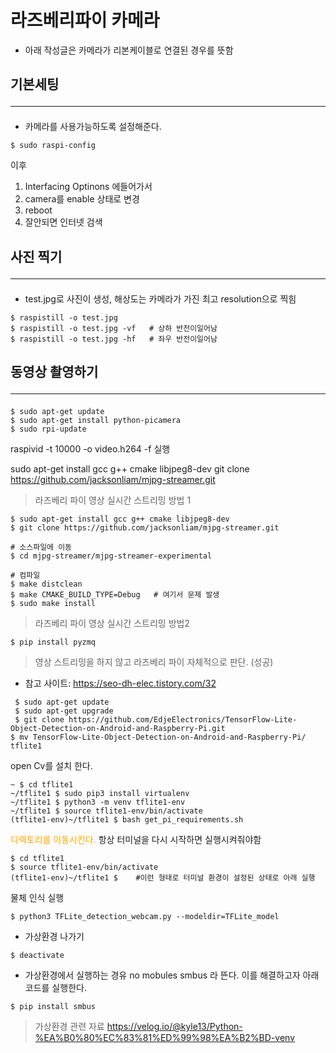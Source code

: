 # 라즈베리파이 카메라

- 아래 작성글은 카메라가 리본케이블로 연결된 경우를 뜻함

## 기본세팅 <hr>

- 카메라를 사용가능하도록 설정해준다.
```
$ sudo raspi-config 
```
이후
1. Interfacing Optinons 에들어가서 
2. camera를 enable 상태로 변경
3. reboot
4. 잘안되면 인터넷 검색

## 사진 찍기<hr>

- test.jpg로 사진이 생성, 해상도는 카메라가 가진 최고 resolution으로 찍힘
```
$ raspistill -o test.jpg 
$ raspistill -o test.jpg -vf   # 상하 반전이일어남
$ raspistill -o test.jpg -hf   # 좌우 반전이일어남
```
## 동영상 촬영하기<hr>
```
$ sudo apt-get update
$ sudo apt-get install python-picamera
$ sudo rpi-update
``` 

raspivid -t 10000 -o video.h264 -f  실행

 sudo apt-get install gcc g++ cmake libjpeg8-dev
 git clone https://github.com/jacksonliam/mjpg-streamer.git

 > 라즈베리 파이 영상 실시간 스트리밍 방법 1
 ```
$ sudo apt-get install gcc g++ cmake libjpeg8-dev
$ git clone https://github.com/jacksonliam/mjpg-streamer.git

# 소스파일에 이동
$ cd mjpg-streamer/mjpg-streamer-experimental

# 컴파일
$ make distclean
$ make CMAKE_BUILD_TYPE=Debug   # 여기서 문제 발생
$ sudo make install
```

> 라즈베리 파이 영상 실시간 스트리밍 방법2

```
$ pip install pyzmq
```

> 영상 스트리밍을 하지 않고 라즈베리 파이 자체적으로 판단. (성공)
- 참고 사이트: https://seo-dh-elec.tistory.com/32

```
 $ sudo apt-get update
 $ sudo apt-get upgrade
 $ git clone https://github.com/EdjeElectronics/TensorFlow-Lite-Object-Detection-on-Android-and-Raspberry-Pi.git
$ mv TensorFlow-Lite-Object-Detection-on-Android-and-Raspberry-Pi/ tflite1
```

open Cv를 설치 한다.
```
~ $ cd tflite1
~/tflite1 $ sudo pip3 install virtualenv
~/tflite1 $ python3 -m venv tflite1-env
~/tflite1 $ source tflite1-env/bin/activate
(tflite1-env)~/tflite1 $ bash get_pi_requirements.sh
```

<span style="color:orange">디렉토리를 이동시킨다.</span> 항상 터미널을 다시 시작하면 실행시켜줘야함
```
$ cd tflite1
$ source tflite1-env/bin/activate
(tflite1-env)~/tflite1 $    #이런 형태로 터미널 환경이 설정된 상태로 아래 실행
```

물체 인식 실행
```
$ python3 TFLite_detection_webcam.py --modeldir=TFLite_model
```
- 가상환경 나가기
```
$ deactivate
```

- 가상환경에서 실행하는 경유 no mobules smbus 라 뜬다. 이를 해결하고자 아래 코드를 실행한다.
```
$ pip install smbus
```

> 가상환경 관련 자료
https://velog.io/@kyle13/Python-%EA%B0%80%EC%83%81%ED%99%98%EA%B2%BD-venv